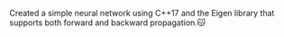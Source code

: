 Created a simple neural network using C++17 and the Eigen library that supports both forward and backward propagation.😽

